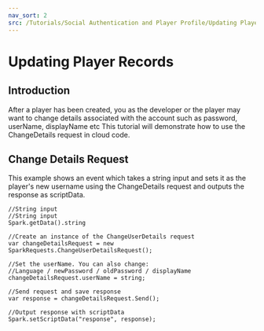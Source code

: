 ```yaml
---
nav_sort: 2
src: /Tutorials/Social Authentication and Player Profile/Updating Player Records.md
---
```


# Updating Player Records

## Introduction

After a player has been created, you as the developer or the player may want to change details associated with the account such as password, userName, displayName etc This tutorial will demonstrate how to use the ChangeDetails request in cloud code.  

## Change Details Request


This example shows an event which takes a string input and sets it as the player's new username using the ChangeDetails request and outputs the response as scriptData.

```
//String input
//String input
Spark.getData().string

//Create an instance of the ChangeUserDetails request
var changeDetailsRequest = new SparkRequests.ChangeUserDetailsRequest();

//Set the userName. You can also change:
//Language / newPassword / oldPassword / displayName
changeDetailsRequest.userName = string;

//Send request and save response
var response = changeDetailsRequest.Send();

//Output response with scriptData
Spark.setScriptData("response", response);
```
